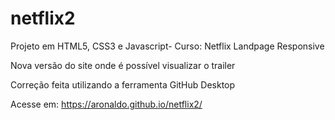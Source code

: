 # netflix2
Projeto em HTML5, CSS3 e Javascript- Curso: Netflix Landpage Responsive

Nova versão do site onde é possível visualizar o trailer

Correção feita utilizando a ferramenta GitHub Desktop

Acesse em: https://aronaldo.github.io/netflix2/
